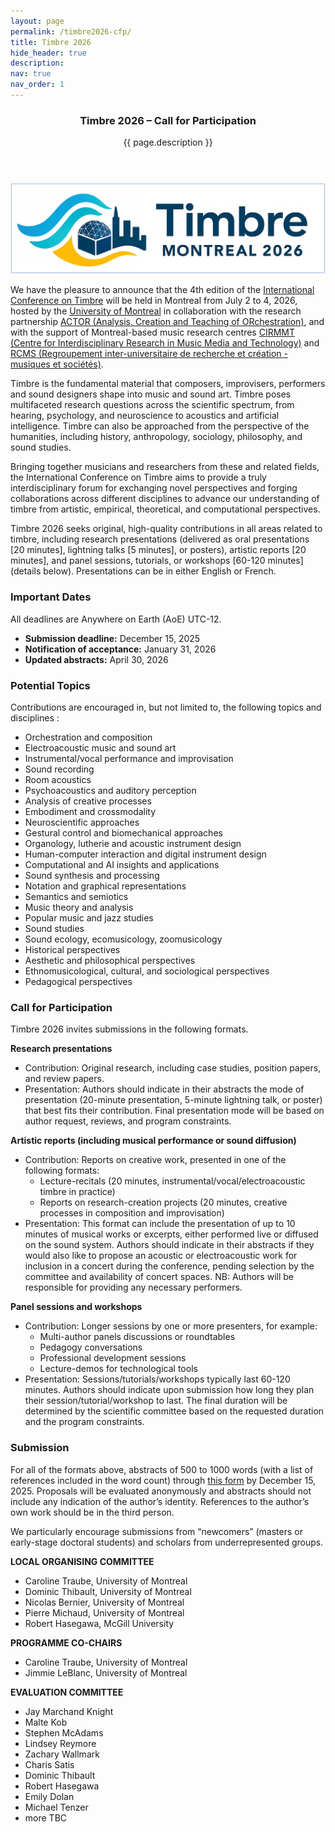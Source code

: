 ```yaml
---
layout: page
permalink: /timbre2026-cfp/
title: Timbre 2026
hide_header: true
description: 
nav: true
nav_order: 1
---
```


<header class="post-header"> 
    <h3 class="post-title">Timbre 2026 – Call for Participation</h3>
    <p class="post-description">{{ page.description }}</p>
</header>

<img src="/assets/img/logos/timbre2026-logo.png" width="760">

We have the pleasure to announce that the 4th edition of the [International Conference on Timbre](https://timbreconference.org/) will be held in Montreal from July 2 to 4, 2026, hosted by the [University of Montreal](https://musique.umontreal.ca/accueil/) in collaboration with the research partnership [ACTOR (Analysis, Creation and Teaching of ORchestration)](https://www.actorproject.org/), and with the support of Montreal-based music research centres [CIRMMT (Centre for Interdisciplinary Research in Music Media and Technology)](https://www.cirmmt.org/en/welcome-to-cirmmt) and [RCMS (Regroupement inter-universitaire de recherche et création - musiques et sociétés)](https://regroupement-rcms.org/). 

Timbre is the fundamental material that composers, improvisers, performers and sound designers shape into music and sound art. Timbre poses multifaceted research questions across the scientific spectrum, from hearing, psychology, and neuroscience to acoustics and artificial intelligence. Timbre can also be approached from the perspective of the humanities, including history, anthropology, sociology, philosophy, and sound studies. 

Bringing together musicians and researchers from these and related fields, the International Conference on Timbre aims to provide a truly interdisciplinary forum for exchanging novel perspectives and forging collaborations across different disciplines to advance our understanding of timbre from artistic, empirical, theoretical, and computational perspectives.

Timbre 2026 seeks original, high-quality contributions in all areas related to timbre, including research presentations (delivered as oral presentations [20 minutes], lightning talks [5 minutes], or posters), artistic reports [20 minutes], and panel sessions, tutorials, or workshops [60-120 minutes] (details below). Presentations can be in either English or French.

<h3>Important Dates</h3>

All deadlines are Anywhere on Earth (AoE) UTC-12.

* **Submission deadline:** December 15, 2025
* **Notification of acceptance:** January 31, 2026
* **Updated abstracts:** April 30, 2026

<h3>Potential Topics</h3>

Contributions are encouraged in, but not limited to, the following topics and disciplines :

* Orchestration and composition
* Electroacoustic music and sound art
* Instrumental/vocal performance and improvisation
* Sound recording
* Room acoustics
* Psychoacoustics and auditory perception
* Analysis of creative processes 
* Embodiment and crossmodality
* Neuroscientific approaches
* Gestural control and biomechanical approaches 
* Organology, lutherie and acoustic instrument design
* Human-computer interaction and digital instrument design
* Computational and AI insights and applications
* Sound synthesis and processing
* Notation and graphical representations
* Semantics and semiotics
* Music theory and analysis
* Popular music and jazz studies
* Sound studies
* Sound ecology, ecomusicology, zoomusicology 
* Historical perspectives
* Aesthetic and philosophical perspectives
* Ethnomusicological, cultural, and sociological perspectives
* Pedagogical perspectives

<h3>Call for Participation</h3>

Timbre 2026 invites submissions in the following formats. 

**Research presentations**
* Contribution: Original research, including case studies, position papers, and review papers.
* Presentation: Authors should indicate in their abstracts the mode of presentation (20-minute presentation, 5-minute lightning talk, or poster) that best fits their contribution. Final presentation mode will be based on author request, reviews, and program constraints.

**Artistic reports (including musical performance or sound diffusion)**
* Contribution: Reports on creative work, presented in one of the following formats:
  * Lecture-recitals (20 minutes, instrumental/vocal/electroacoustic timbre in practice)
  * Reports on research-creation projects (20 minutes, creative processes in composition and improvisation)
* Presentation: This format can include the presentation of up to 10 minutes of  musical works or excerpts, either performed live or diffused on the sound system. Authors should indicate in their abstracts if they would also like to propose an acoustic or electroacoustic work for inclusion in a concert during the conference, pending selection by the committee and availability of concert spaces. NB: Authors will be responsible for providing any necessary performers.    

**Panel sessions and workshops**
* Contribution: Longer sessions by one or more presenters, for example:
  * Multi-author panels discussions or roundtables
  * Pedagogy conversations
  * Professional development sessions
  * Lecture-demos for technological tools
* Presentation: Sessions/tutorials/workshops typically last 60-120 minutes. Authors should indicate upon submission how long they plan their session/tutorial/workshop to last. The final duration will be determined by the scientific committee based on the requested duration and the program constraints.

<h3>Submission</h3>

For all of the formats above, abstracts of 500 to 1000 words (with a list of references included in the word count) through [this form](https://forms.office.com/r/QmkRrnRCH2) by December 15, 2025. Proposals will be evaluated anonymously and abstracts should not include any indication of the author’s identity. References to the author’s own work should be in the third person. 

We particularly encourage submissions from “newcomers” (masters or early-stage doctoral students) and scholars from underrepresented groups.

**LOCAL ORGANISING COMMITTEE**
* Caroline Traube, University of Montreal
* Dominic Thibault, University of Montreal
* Nicolas Bernier, University of Montreal
* Pierre Michaud, University of Montreal
* Robert Hasegawa, McGill University

**PROGRAMME CO-CHAIRS**
* Caroline Traube, University of Montreal
* Jimmie LeBlanc, University of Montreal

**EVALUATION COMMITTEE**
* Jay Marchand Knight
* Malte Kob
* Stephen McAdams
* Lindsey Reymore
* Zachary Wallmark
* Charis Satis
* Dominic Thibault
* Robert Hasegawa
* Emily Dolan
* Michael Tenzer
* more TBC


